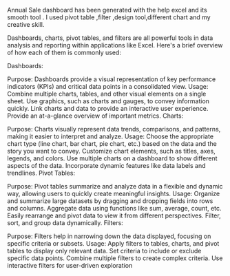 Annual Sale dashboard has been generated with the help excel and its smooth tool .
I used pivot table ,filter ,design tool,different chart and my creative skill.

Dashboards, charts, pivot tables, and filters are all powerful tools in data analysis and reporting within applications like Excel. Here's a brief overview of how each of them is commonly used:

Dashboards:

Purpose: Dashboards provide a visual representation of key performance indicators (KPIs) and critical data points in a consolidated view.
Usage:
Combine multiple charts, tables, and other visual elements on a single sheet.
Use graphics, such as charts and gauges, to convey information quickly.
Link charts and data to provide an interactive user experience.
Provide an at-a-glance overview of important metrics.
Charts:

Purpose: Charts visually represent data trends, comparisons, and patterns, making it easier to interpret and analyze.
Usage:
Choose the appropriate chart type (line chart, bar chart, pie chart, etc.) based on the data and the story you want to convey.
Customize chart elements, such as titles, axes, legends, and colors.
Use multiple charts on a dashboard to show different aspects of the data.
Incorporate dynamic features like data labels and trendlines.
Pivot Tables:

Purpose: Pivot tables summarize and analyze data in a flexible and dynamic way, allowing users to quickly create meaningful insights.
Usage:
Organize and summarize large datasets by dragging and dropping fields into rows and columns.
Aggregate data using functions like sum, average, count, etc.
Easily rearrange and pivot data to view it from different perspectives.
Filter, sort, and group data dynamically.
Filters:

Purpose: Filters help in narrowing down the data displayed, focusing on specific criteria or subsets.
Usage:
Apply filters to tables, charts, and pivot tables to display only relevant data.
Set criteria to include or exclude specific data points.
Combine multiple filters to create complex criteria.
Use interactive filters for user-driven exploration
